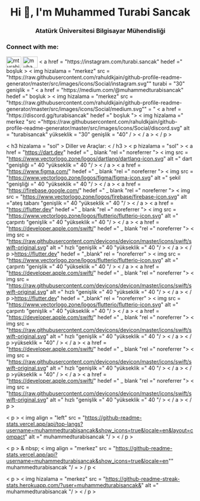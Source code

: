 <h1 align="center">Hi 👋, I'm Muhammed Turabi Sancak</h1>
<h3 align="center">Atatürk Üniversitesi Bilgisayar Mühendisliği</h3>

<h3 align="left">Connect with me:</h3>
<p align="left">
<a href="https://twitter.com/mturabi̇sancak" target="blank"><img align="center" src="https://raw.githubusercontent.com/rahuldkjain/github-profile-readme-generator/master/src/images/icons/Social/twitter.svg" alt="mturabi̇sancak" height="30" width="40" /></a>
<a href="https://linkedin.com/in/muhammedturabisancak" target="blank"><img align="center" src="https://raw.githubusercontent.com/rahuldkjain/github-profile-readme-generator/master/src/images/icons/Social/linked-in-alt.svg" alt="muhammedturabisancak" height="30" width="40" /></a>
< a href = "https://instagram.com/turabi.sancak" hedef =" boşluk > < img hizalama = "merkez" src = "https://raw.githubusercontent.com/rahuldkjain/github-profile-readme-generator/master/src/images/icons/Social/instagram.svg"" turabi = "30" genişlik = "
< a href = "https://medium.com/@muhammedturabisancak" hedef =" boşluk > < img hizalama = "merkez" src = "https://raw.githubusercontent.com/rahuldkjain/github-profile-readme-generator/master/src/images/icons/Social/medium.svg"" = "
< a href = "https://discord.gg/turabisancak" hedef =" boşluk "> < img hizalama =" merkez "src ="https://raw.githubusercontent.com/rahuldkjain/github-profile-readme-generator/master/src/images/icons/Social/discord.svg" alt = "turabisancak" yükseklik = "30" genişlik = "40" / > < / a >
< / p >

< h3 hizalama = "sol" > Diller ve Araçlar: < / h3 >
< p hizalama = "sol" > < a href = "https://dart.dev" hedef =" _ blank "rel =" noreferrer "> < img src = "https://www.vectorlogo.zone/logos/dartlang/dartlang-icon.svg" alt =" dart "genişliği =" 40 "yükseklik =" 40 "/ > < / a > < a href = "https://www.figma.com/" hedef =" _ blank "rel =" noreferrer "> < img src = "https://www.vectorlogo.zone/logos/figma/figma-icon.svg" alt =" şekil "genişliği =" 40 "yükseklik =" 40 "/ > < / a > < a href = "https://firebase.google.com/" hedef =" _ blank "rel =" noreferrer "> < img src = "https://www.vectorlogo.zone/logos/firebase/firebase-icon.svg" alt ="ateş tabanı "genişlik =" 40 "yükseklik =" 40 "/ > < / a > < a href = "https://flutter.dev" hedef =" _ blank "rel =" noreferrer "> < img src = "https://www.vectorlogo.zone/logos/flutterio/flutterio-icon.svg" alt =" çarpıntı "genişlik =" 40 "yükseklik =" 40 "/ > < / a > < a href = "https://developer.apple.com/swift/" hedef =" _ blank "rel =" noreferrer "> < img src = "https://raw.githubusercontent.com/devicons/devicon/master/icons/swift/swift-original.svg" alt =" hızlı "genişlik =" 40 "yükseklik =" 40 "/ > < / a > < / p >https://flutter.dev" hedef = "_blank" rel = "noreferrer" > < img src = "https://www.vectorlogo.zone/logos/flutterio/flutterio-icon.svg" alt =" çarpıntı "genişlik =" 40 "yükseklik =" 40 "/ > < / a > < a href = "https://developer.apple.com/swift/" hedef =" _ blank "rel =" noreferrer "> < img src = "https://raw.githubusercontent.com/devicons/devicon/master/icons/swift/swift-original.svg" alt =" hızlı "genişlik =" 40 "yükseklik =" 40 "/ > < / a > < / p >https://flutter.dev" hedef = "_blank" rel = "noreferrer" > < img src = "https://www.vectorlogo.zone/logos/flutterio/flutterio-icon.svg" alt =" çarpıntı "genişlik =" 40 "yükseklik =" 40 "/ > < / a > < a href = "https://developer.apple.com/swift/" hedef =" _ blank "rel =" noreferrer "> < img src = "https://raw.githubusercontent.com/devicons/devicon/master/icons/swift/swift-original.svg" alt =" hızlı "genişlik =" 40 "yükseklik =" 40 "/ > < / a > < / p >yükseklik = "40" / > < / a > < a href = "https://developer.apple.com/swift/" hedef =" _ blank "rel =" noreferrer "> < img src = "https://raw.githubusercontent.com/devicons/devicon/master/icons/swift/swift-original.svg" alt =" hızlı "genişlik =" 40 "yükseklik =" 40 "/ > < / a > < / p >yükseklik = "40" / > < / a > < a href = "https://developer.apple.com/swift/" hedef =" _ blank "rel =" noreferrer "> < img src = "https://raw.githubusercontent.com/devicons/devicon/master/icons/swift/swift-original.svg" alt =" hızlı "genişlik =" 40 "yükseklik =" 40 "/ > < / a > < / p >

< p > < img align = "left" src = "https://github-readme-stats.vercel.app/api/top-langs?username=muhammedturabisancak&show_icons=true&locale=en&layout=compact" alt =" muhammedturabisancak "/ > < / p >

< p > & nbsp; < img align = "merkez" src = "https://github-readme-stats.vercel.app/api?username=muhammedturabisancak&show_icons=true&locale=en"" muhammedturabisancak "/ = > / p <

< p > < img hizalama = "merkez" src = "https://github-readme-streak-stats.herokuapp.com/?user=muhammedturabisancak&" alt =" muhammedturabisancak "/ > < / p >
